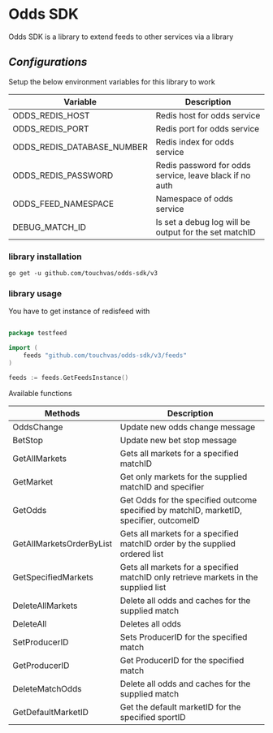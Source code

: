 # Odds SDK

Odds SDK is a library to extend feeds to other services via a library

## _Configurations_

Setup the below environment variables for this library to work

| Variable                   | Description                                             |
|----------------------------|---------------------------------------------------------|
| ODDS_REDIS_HOST            | Redis host for odds service                             |
| ODDS_REDIS_PORT            | Redis port for odds service                             |
| ODDS_REDIS_DATABASE_NUMBER | Redis index for odds service                            |
| ODDS_REDIS_PASSWORD        | Redis password for odds service, leave black if no auth |
| ODDS_FEED_NAMESPACE        | Namespace of odds service                               |
| DEBUG_MATCH_ID             | Is set a debug log will be output for the set matchID   |

### library installation

```shell
go get -u github.com/touchvas/odds-sdk/v3
```

### library usage
You have to get instance of redisfeed with

```go

package testfeed

import (
	feeds "github.com/touchvas/odds-sdk/v3/feeds"
)

feeds := feeds.GetFeedsInstance()

```

Available functions

| Methods                  | Description                                                                             |
|--------------------------|-----------------------------------------------------------------------------------------|
| OddsChange               | Update new odds change message                                                          |
| BetStop                  | Update new bet stop message                                                             |
| GetAllMarkets            | Gets all markets for a specified matchID                                                |
| GetMarket                | Get only markets for the supplied matchID and specifier                                 |
| GetOdds                  | Get Odds for the specified outcome specified by matchID, marketID, specifier, outcomeID |
| GetAllMarketsOrderByList | Gets all markets for a specified matchID order by the supplied ordered list             |
| GetSpecifiedMarkets      | Gets all markets for a specified matchID only retrieve markets in the supplied list     |
| DeleteAllMarkets         | Delete all odds and caches for the supplied match                                       |
| DeleteAll                | Deletes all odds                                                                        |
| SetProducerID            | Sets ProducerID for the specified match                                                 |
| GetProducerID            | Get ProducerID for the specified match                                                  |
| DeleteMatchOdds          | Delete all odds and caches for the supplied match                                       |
| GetDefaultMarketID       | Get the default marketID for the specified sportID                                      |
